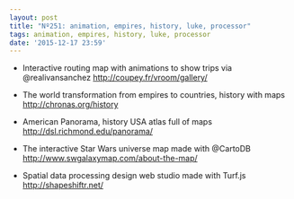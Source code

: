 ```yaml
---
layout: post
title: "Nº251: animation, empires, history, luke, processor"
tags: animation, empires, history, luke, processor
date: '2015-12-17 23:59'
---
```


* Interactive routing map with animations to show trips via @realivansanchez
  http://coupey.fr/vroom/gallery/

* The world transformation from empires to countries, history with maps
  http://chronas.org/history

* American Panorama, history USA atlas full of maps
  http://dsl.richmond.edu/panorama/

* The interactive Star Wars universe map made with @CartoDB
  http://www.swgalaxymap.com/about-the-map/

* Spatial data processing design web studio made with Turf.js
  http://shapeshiftr.net/
